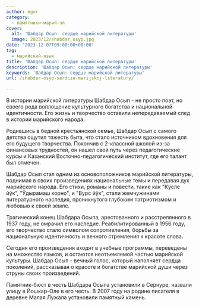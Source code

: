 ```yaml
---
author: egor
category:
  - памятники-марий-эл
cover:
  alt: 'Шабдар Осып: сердце марийской литературы'
  image: 2023/12/shabdar_osyp.jpg
date: "2023-12-07T09:00:00+00:00"
tag:
  - марийский-язык
title: 'Шабдар Осып: сердце марийской литературы'
description: 'Шабдар Осып: сердце марийской литературы'
keywords: 'Шабдар Осып: сердце марийской литературы'
url: /shabdar-osyp-serdcze-marijskoj-literatury/

---
```

В истории марийской литературы Шабдар Осып \- не просто поэт, но своего рода воплощение культурного богатства и национальной идентичности. Его жизнь и творчество оставили непередаваемый след в истории марийского народа.

Родившись в бедной крестьянской семье, Шабдар Осып с самого детства ощутил тяжесть быта, что стало источником вдохновения для его будущего творчества. Покончив с 2-классной школой из-за финансовых трудностей, он нашел свой путь через педагогические курсы и Казанский Восточно-педагогический институт, где его талант был отмечен.


Шабдар Осып стал одним из основоположников марийской литературы, поднимая в своих произведениях национальные темы и передавая дух марийского народа. Его стихи, романы и повести, такие как "Кÿсле йÿк", "Ӱдырамаш корно", и "Вурс йÿк", стали жемчужинами литературного наследия, проникнутого глубоким патриотизмом и любовью к своей земле.


Трагический конец Шабдара Осыпа, арестованного и расстрелянного в 1937 году, не омрачил его наследие. Реабилитированный в 1956 году, его творчество стало символом сопротивления, борьбы за национальную идентичность и вечного стремления к красоте слова.


Сегодня его произведения входят в учебные программы, переведены на множество языков, и остаются неотъемлемой частью марийской культуры. Шабдар Осып \- вечный голос, который наполняет сердца поколений, рассказывая о красоте и богатстве марийской души через струны своих произведений.

Памятник-бюст в честь Шабдара Осыпа установили в Сернуре, назвали улицу в Йошкар-Оле в его честь. В 2007 году на родине писателя в деревне Малая Лужала установили памятный камень.
